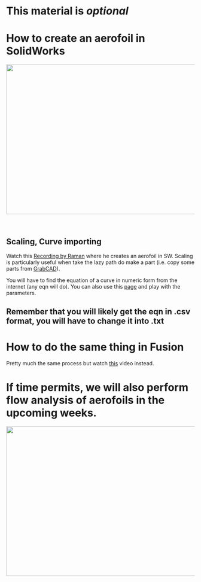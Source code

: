 # This material is *optional*

# How to create an aerofoil in SolidWorks

<p align="center">
 <img  width="900" height="400" src="https://github.com/Robotics-Club-IIT-BHU/HDS-SummperCamp21/blob/main/media/image001-1.png">
 <p align="center">
 <i></i><br> 
</p>

## Scaling, Curve importing

Watch this [Recording by Raman](https://www.youtube.com/watch?v=cw2xplXarr0) where he creates an aerofoil in SW. Scaling is particularly useful when take the lazy path do make a part (i.e. copy some parts from [GrabCAD](https://grabcad.com/library/)). 

You will have to find the equation of a curve in numeric form from the internet (any eqn will do). You can also use this [page](http://airfoiltools.com/airfoil/naca4digit) and play with the parameters.


## Remember that you will likely get the eqn in .csv format, you will have to change it into .txt

# How to do the same thing in Fusion

Pretty much the same process but watch [this](https://www.youtube.com/watch?v=Y-Y5jClGnbM) video instead.


# If time permits, we will also perform flow analysis of aerofoils in the upcoming weeks.

<p align="center">
 <img  width="900" height="400" src="https://github.com/Robotics-Club-IIT-BHU/HDS-SummperCamp21/blob/main/media/image010-1.png">
 <p align="center">
 <i></i><br> 
</p>



